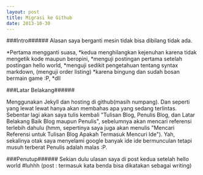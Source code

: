 ```yaml
---
layout: post
title: Migrasi ke Github
date: 2013-10-30
---
```


###Intro######
Alasan saya berganti mesin tidak bisa dibilang tidak ada. 

*Pertama mengganti suasa,
*kedua menghilangkan kejenuhan karena tidak mengetik kode maupun beropini,
*menguji postingan pertama setelah postingan hello world,
*menguji sedikit pengetahuan tentang syntax markdown, (menguji order listing)
*karena bingung dan sudah bosan bermain game :P,
*dll

###Latar Belakang######

Menggunakan Jekyll dan hosting di github(masih numpang). Dan seperti yang lewat lewat hanya akan membahas apa yang sedang terlintas. Sebentar lagi akan saya tulis kembali "Tulisan Blog, Penulis Blog, dan Latar Belakang Baik Blog maupun Penulis", sebelumnya akan mencari referensi terlebih dahulu (hmm, sepertinya saya juga akan menulis "Mencari Referensi untuk Tulisan Blog Apakah Termasuk Mencuri Ide"). Yah, sekalinya otak saya menyelami google banyak ide ide bermunculan tetapi musuh terberat Penulis adalah malas :P.

###Penutup######
Sekian dulu ulasan saya di post kedua setelah hello world #Iuhhh (post : termasuk kata benda bisa dikatakan sebagai writing)

